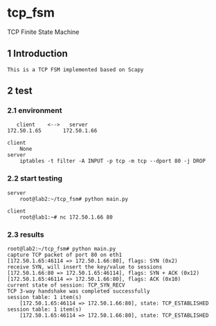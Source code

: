 # tcp_fsm
TCP Finite State Machine
## 1 Introduction
```
This is a TCP FSM implemented based on Scapy
```
## 2 test
### 2.1 environment
```
   client    <-->   server
172.50.1.65       172.50.1.66

client
    None
server
    iptables -t filter -A INPUT -p tcp -m tcp --dport 80 -j DROP
```
### 2.2 start testing
```
server
    root@lab2:~/tcp_fsm# python main.py

client
    root@lab1:~# nc 172.50.1.66 80
```
### 2.3 results
```
root@lab2:~/tcp_fsm# python main.py
capture TCP packet of port 80 on eth1
[172.50.1.65:46114 => 172.50.1.66:80], flags: SYN (0x2)
receive SYN, will insert the key/value to sessions
[172.50.1.66:80 => 172.50.1.65:46114], flags: SYN + ACK (0x12)
[172.50.1.65:46114 => 172.50.1.66:80], flags: ACK (0x10)
current state of session: TCP_SYN_RECV
TCP 3-way handshake was completed successfully
session table: 1 item(s)
	[172.50.1.65:46114 => 172.50.1.66:80], state: TCP_ESTABLISHED
session table: 1 item(s)
	[172.50.1.65:46114 => 172.50.1.66:80], state: TCP_ESTABLISHED
```
